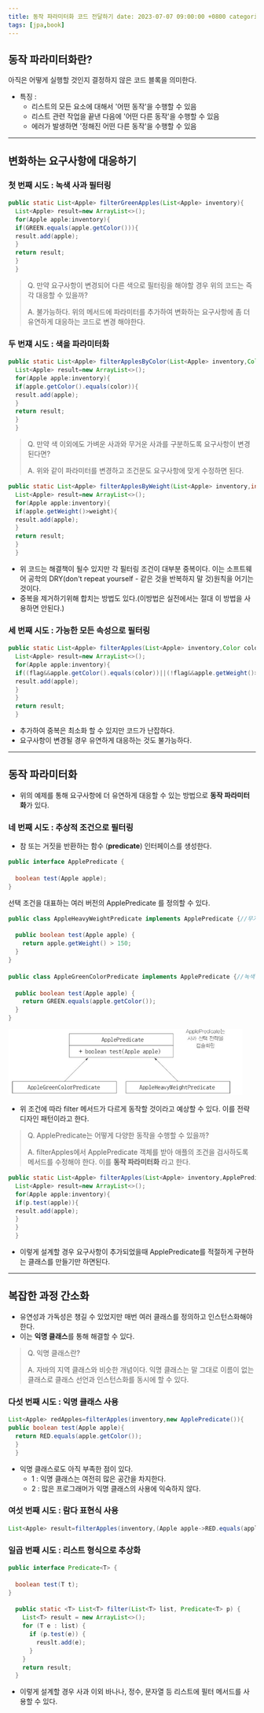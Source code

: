 ```yaml
---
title: 동작 파라미터화 코드 전달하기 date: 2023-07-07 09:00:00 +0800 categories: [모던 자바 인 액션]
tags: [jpa,book]
---
```


## 동작 파라미터화란?

아직은 어떻게 실행할 것인지 결정하지 않은 코드 블록을 의미한다.

- 특징 :
  - 리스트의 모든 요소에 대해서 '어떤 동작'을 수행할 수 있음
  - 리스트 관련 작업을 끝낸 다음에 '어떤 다른 동작'을 수행할 수 있음
  - 에러가 발생하면 '정해진 어떤 다른 동작'을 수행할 수 있음

---

## 변화하는 요구사항에 대응하기

### 첫 번째 시도 : 녹색 사과 필터링

```java
public static List<Apple> filterGreenApples(List<Apple> inventory){
  List<Apple> result=new ArrayList<>();
  for(Apple apple:inventory){
  if(GREEN.equals(apple.getColor())){
  result.add(apple);
  }
  return result;
  }
  }
```

> Q. 만약 요구사항이 변경되어 다른 색으로 필터링을 해야할 경우 위의 코드는 즉각 대응할 수 있을까?
>
> A. 불가능하다. 위의 메서드에 파라미터를 추가하여 변화하는 요구사항에 좀 더 유연하게 대응하는 코드로 변경 해야한다.

### 두 번쟤 시도 : 색을 파라미터화

```java
public static List<Apple> filterApplesByColor(List<Apple> inventory,Color color){
  List<Apple> result=new ArrayList<>();
  for(Apple apple:inventory){
  if(apple.getColor().equals(color)){
  result.add(apple);
  }
  return result;
  }
  }
```

> Q. 만약 색 이외에도 가벼운 사과와 무거운 사과를 구분하도록 요구사항이 변경된다면?
>
> A. 위와 같이 파라미터를 변경하고 조건문도 요구사항에 맞게 수정하면 된다.

```java
public static List<Apple> filterApplesByWeight(List<Apple> inventory,int weight){
  List<Apple> result=new ArrayList<>();
  for(Apple apple:inventory){
  if(apple.getWeight()>weight){
  result.add(apple);
  }
  return result;
  }
  }
```

- 위 코드는 해결책이 될수 있지만 각 필터링 조건이 대부분 중복이다. 이는 소프트웨어 공학의 DRY(don't repeat yourself - 같은 것을 반복하지 말 것)원칙을
  어기는 것이다.
- 중복을 제거하기위해 합치는 방법도 있다.(이방법은 실전에서는 절대 이 방법을 사용하면 안된다.)

### 세 번째 시도 : 가능한 모든 속성으로 필터링

```java
public static List<Apple> filterApples(List<Apple> inventory,Color color,int weight,boolean flag){
  List<Apple> result=new ArrayList<>();
  for(Apple apple:inventory){
  if((flag&&apple.getColor().equals(color))||(!flag&&apple.getWeight()>weight)){
  result.add(apple);
  }
  }
  return result;
  }
```

- 추가하여 중복은 최소화 할 수 있지만 코드가 난잡하다.
- 요구사항이 변경될 경우 유연하게 대응하는 것도 불가능하다.

---

## 동작 파라미터화

- 위의 예제를 통해 요구사항에 더 유연하게 대응할 수 있는 방법으로 **동작 파라미터화**가 있다.

### 네 번째 시도 : 추상적 조건으로 필터링

- 참 또는 거짓을 반환하는 함수 (**predicate**) 인터페이스를 생성한다.

```java
public interface ApplePredicate {

  boolean test(Apple apple);
}
```

선택 조건을 대표하는 여러 버전의 ApplePredicate 를 정의할 수 있다.

```java
public class AppleHeavyWeightPredicate implements ApplePredicate {//무거운 사과만 선택

  public boolean test(Apple apple) {
    return apple.getWeight() > 150;
  }
}

public class AppleGreenColorPredicate implements ApplePredicate {//녹색 사과만 선택

  public boolean test(Apple apple) {
    return GREEN.equals(apple.getColor());
  }
}
```

<img src="images/modern/chapter2/1.png">

- 위 조건에 따라 filter 메서드가 다르게 동작할 것이라고 예상할 수 있다. 이를 전략 디자인 패턴이라고 한다.

> Q. ApplePredicate는 어떻게 다양한 동작을 수행할 수 있을까?
>
> A. filterApples에서 ApplePredicate 객체를 받아 애플의 조건을 검사하도록 메서드를 수정해야 한다.
> 이를 **동작 파라미터화** 라고 한다.

```java
public static List<Apple> filterApples(List<Apple> inventory,ApplePredicate p){
  List<Apple> result=new ArrayList<>();
  for(Apple apple:inventory){
  if(p.test(apple)){
  result.add(apple);
  }
  }
  }
```

- 이렇게 설계할 경우 요구사항이 추가되었을때 ApplePredicate를 적절하게 구현하는 클래스를 만들기만 하면된다.

---

## 복잡한 과정 간소화

- 유연성과 가독성은 챙길 수 있었지만 매번 여러 클래스를 정의하고 인스턴스화해야 한다.
- 이는 **익명 클래스**를 통해 해결할 수 있다.

> Q. 익명 클래스란?
>
> A. 자바의 지역 클래스와 비슷한 개념이다. 익명 클래스는 말 그대로 이름이 없는 클래스로 클래스 선언과 인스턴스화를 동시에 할 수 있다.

### 다섯 번째 시도 : 익명 클래스 사용

```java
List<Apple> redApples=filterApples(inventory,new ApplePredicate()){
public boolean test(Apple apple){
  return RED.equals(apple.getColor());
  }
  }
```

- 익명 클래스로도 아직 부족한 점이 있다.
  - 1 : 익명 클래스는 여전히 많은 공간을 차지한다.
  - 2 : 많은 프로그래머가 익명 클래스의 사용에 익숙하지 않다.

### 여섯 번째 시도 : 람다 표현식 사용

```java
List<Apple> result=filterApples(inventory,(Apple apple->RED.equals(apple.getColor())));
```

### 일곱 번째 시도 : 리스트 형식으로 추상화

```java
public interface Predicate<T> {

  boolean test(T t);
}

  public static <T> List<T> filter(List<T> list, Predicate<T> p) {
    List<T> result = new ArrayList<>();
    for (T e : list) {
      if (p.test(e)) {
        reuslt.add(e);
      }
    }
    return result;
  }
```

- 이렇게 설계할 경우 사과 이외 바나나, 정수, 문자열 등 리스트에 필터 메서드를 사용할 수 있다.
